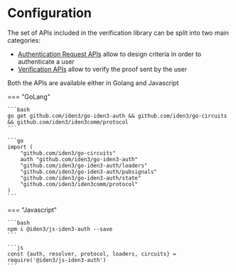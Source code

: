 # Configuration

The set of APIs included in the verification library can be split into two main categories:

- [Authentication Request APIs](./request-api-guide.md) allow to design criteria in order to authenticate a user
- [Verification APIs](./verification-api-guide.md) allow to verify the proof sent by the user

Both the APIs are available either in Golang and Javascript

=== "GoLang"

    ```bash
    go get github.com/iden3/go-iden3-auth && github.com/iden3/go-circuits && github.com/iden3/iden3comm/protocol
    ```

    ```go
    import (
        "github.com/iden3/go-circuits"
        auth "github.com/iden3/go-iden3-auth"
        "github.com/iden3/go-iden3-auth/loaders"
        "github.com/iden3/go-iden3-auth/pubsignals"
        "github.com/iden3/go-iden3-auth/state"
        "github.com/iden3/iden3comm/protocol"
    )
    ```       

=== "Javascript"

    ```bash
    npm i @iden3/js-iden3-auth --save
    ```

    ```js
    const {auth, resolver, protocol, loaders, circuits} = require('@iden3/js-iden3-auth')
    ```
